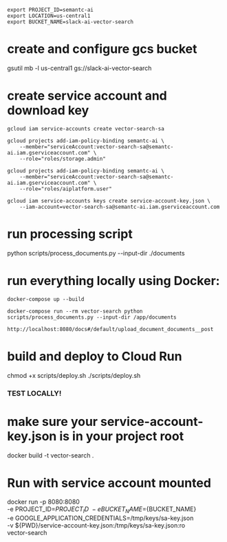```
export PROJECT_ID=semantc-ai
export LOCATION=us-central1
export BUCKET_NAME=slack-ai-vector-search
```

# create and configure gcs bucket
gsutil mb -l us-central1 gs://slack-ai-vector-search

# create service account and download key
```
gcloud iam service-accounts create vector-search-sa

gcloud projects add-iam-policy-binding semantc-ai \
    --member="serviceAccount:vector-search-sa@semantc-ai.iam.gserviceaccount.com" \
    --role="roles/storage.admin"

gcloud projects add-iam-policy-binding semantc-ai \
    --member="serviceAccount:vector-search-sa@semantc-ai.iam.gserviceaccount.com" \
    --role="roles/aiplatform.user"

gcloud iam service-accounts keys create service-account-key.json \
    --iam-account=vector-search-sa@semantc-ai.iam.gserviceaccount.com
```

# run processing script
python scripts/process_documents.py --input-dir ./documents


# run everything locally using Docker:
```
docker-compose up --build
```
```
docker-compose run --rm vector-search python scripts/process_documents.py --input-dir /app/documents
```

```
http://localhost:8080/docs#/default/upload_document_documents__post
```

# build and deploy to Cloud Run
chmod +x scripts/deploy.sh
./scripts/deploy.sh



### TEST LOCALLY!
# make sure your service-account-key.json is in your project root
docker build -t vector-search .

# Run with service account mounted
docker run -p 8080:8080 \
  -e PROJECT_ID=${PROJECT_ID} \
  -e BUCKET_NAME=${BUCKET_NAME} \
  -e GOOGLE_APPLICATION_CREDENTIALS=/tmp/keys/sa-key.json \
  -v ${PWD}/service-account-key.json:/tmp/keys/sa-key.json:ro \
  vector-search